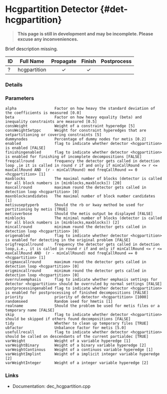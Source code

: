 # Hcgpartition Detector {#det-hcgpartition}
> **This page is still in development and may be incomplete. Please excuse any inconveniences.**

Brief description missing.

| ID |          Full Name          | Propagate | Finish | Postprocess |
|----|-----------------------------|:---------:|:------:|:-----------:|
| ?  | hcgpartition                | ✓ | ✓ |   |


### Details

### Parameters

    alpha                 Factor on how heavy the standard deviation of the coefficients is measured [0.0]
    beta                  Factor on how heavy equality (beta) and inequality constraints are measured [0.5]
    consWeight            Weight of a constraint hyperedge [5]
    consWeightSetppc      Weight for constraint hyperedges that are setpartitioning or covering constraints [5]
    dummynodes            Percentage of dummy nodes for metis [0.2]
    enabled               flag to indicate whether detector <hcgpartition> is enabled [FALSE]
    finishingenabled      flag to indicate whether detector <hcgpartition> is enabled for finishing of incomplete decompositions [FALSE]
    freqcallround         frequency the detector gets called in detection loop ,ie it is called in round r if and only if minCallRound <= r <= maxCallRound AND  (r - minCallRound) mod freqCallRound == 0 <hcgpartition> [1]
    maxblocks             The maximal number of blocks (detector is called for all block numbers in [minblocks,maxblocks]) [20]
    maxcallround          maximum round the detector gets called in detection loop <hcgpartition> [0]
    maxnblockcandidates   The maximal number of block number candidates [1]
    metisuseptyperb       Should the rb or kway method be used for partitioning by metis [TRUE]
    metisverbose          Should the metis output be displayed [FALSE]
    minblocks             The minimal number of blocks (detector is called for all block numbers in [minblocks,maxblocks]) [2]
    mincallround          minimum round the detector gets called in detection loop <hcgpartition> [0]
    origenabled           flag to indicate whether detector <hcgpartition> is enabled for detecting in the original problem [FALSE]
    origfreqcallround     frequency the detector gets called in detection loop,i.e., it is called in round r if and only if minCallRound <= r <= maxCallRound AND  (r - minCallRound) mod freqCallRound == 0 <hcgpartition> [1]
    origmaxcallround      maximum round the detector gets called in detection loop <hcgpartition> [0]
    origmincallround      minimum round the detector gets called in detection loop <hcgpartition> [0]
    overruleemphasis      flag to indicate whether emphasis settings for detector <hcgpartition> should be overruled by normal settings [FALSE]
    postprocessingenabled flag to indicate whether detector <hcgpartition> is enabled for postprocessing of finished decompositions [FALSE]
    priority              priority of detector <hcgpartition> [1000]
    randomseed            Random seed for hmetis [1]
    realname              Should the problem be used for metis files or a temporary name [FALSE]
    skip                  flag to indicate whether detector <hcgpartition> should be skipped if others found decompositions [FALSE]
    tidy                  Whether to clean up temporary files [TRUE]
    ubfactor              Unbalance factor for metis [5.0]
    usefullrecall         flag to indicate whether detector <hcgpartition> should be called on descendants of the current partialdec [TRUE]
    varWeight             Weight of a variable hyperedge [1]
    varWeightBinary       Weight of a binary variable hyperedge [2]
    varWeightContinous    Weight of a continuos variable hyperedge [1]
    varWeightImplint      Weight of a implicit integer variable hyperedge [2]
    varWeightInteger      Weight of a integer variable hyperedge [2]


### Links
 * Documentation: dec_hcgpartition.cpp

